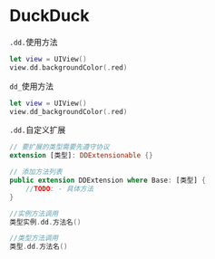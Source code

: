 # DuckDuck

`.dd.`使用方法

```Swift
let view = UIView()
view.dd.backgroundColor(.red)
```

`dd_`使用方法

```Swift
let view = UIView()
view.dd_backgroundColor(.red)
```

`.dd.`自定义扩展

```Swift
// 要扩展的类型需要先遵守协议
extension [类型]: DDExtensionable {}

// 添加方法列表
public extension DDExtension where Base: [类型] {
    //TODO: - 具体方法
}

//实例方法调用
类型实例.dd.方法名()

//类型方法调用
类型.dd.方法名()
```
